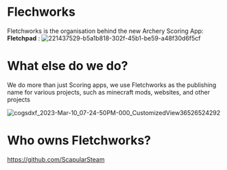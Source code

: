 # Flechworks

Fletchworks is the organisation behind the new Archery Scoring App: **Fletchpad**
:
![221437529-b5a1b818-302f-45b1-be59-a48f30d6f5cf](https://user-images.githubusercontent.com/86719656/228235953-b35868d9-74da-43aa-a40f-4e44288c47b8.png)


# What else do we do?

We do more than just Scoring apps, we use Fletchworks as the publishing name for various projects, such as
minecraft mods, websites, and other projects

![cogsdxf_2023-Mar-10_07-24-50PM-000_CustomizedView36526524292](https://user-images.githubusercontent.com/86719656/228236163-e9956ab1-4aea-4f05-acd8-bd0e68f5bfd5.png)



# Who owns Fletchworks?

https://github.com/ScapularSteam
